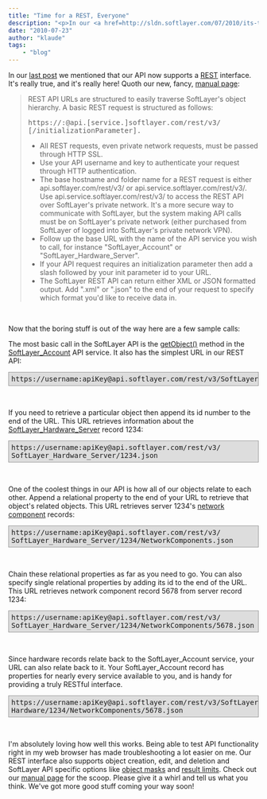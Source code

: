 ```yaml
---
title: "Time for a REST, Everyone"
description: "<p>In our <a href=http://sldn.softlayer.com/07/2010/its-time-to-bust-out-of-the-private-network/>last post</a> we ment"
date: "2010-07-23"
author: "klaude"
tags:
    - "blog"
---
```


<p>In our <a href="http://sldn.softlayer.com/07/2010/its-time-to-bust-out-of-the-private-network/">last post</a> we mentioned that our API now supports a <a href="http://en.wikipedia.org/wiki/Representational_State_Transfer">REST</a> interface. It's really true, and it's really here! Quoth our new, fancy, <a href="http://sldn.softlayer.com/wiki/index.php/REST">manual page</a>:</p>
<blockquote><p>
REST API URLs are structured to easily traverse SoftLayer's object hierarchy. A basic REST request is structured as follows:</p>
<p><tt>https://<username>:<apiKey>@api.[service.]softlayer.com/rest/v3/<br />
<serviceName>[/initializationParameter].<returnDatatype></tt></p>
<ul>
<li>All REST requests, even private network requests, must be passed through HTTP SSL.</li>
<li>Use your API username and key to authenticate your request through HTTP authentication.</li>
<li>The base hostname and folder name for a REST request is either api.softlayer.com/rest/v3/ or api.service.softlayer.com/rest/v3/. Use api.service.softlayer.com/rest/v3/ to access the REST API over SoftLayer's private network. It's a more secure way to communicate with SoftLayer, but the system making API calls must be on SoftLayer's private network (either purchased from SoftLayer of logged into SoftLayer's private network VPN).</li>
<li>Follow up the base URL with the name of the API service you wish to call, for instance "SoftLayer_Account" or "SoftLayer_Hardware_Server".</li>
<li>If your API request requires an initialization parameter then add a slash followed by your init parameter id to your URL.</li>
<li>The SoftLayer REST API can return either XML or JSON formatted output. Add ".xml" or ".json" to the end of your request to specify which format you'd like to receive data in.</li>
</ul>
</blockquote>
<p>&nbsp;</p>
<p>Now that the boring stuff is out of the way here are a few sample calls:</p>
<p>The most basic call in the SoftLayer API is the <a href="http://sldn.softlayer.com/wiki/index.php/SoftLayer_Account::getObject">getObject()</a> method in the <a href="http://sldn.softlayer.com/wiki/index.php/SoftLayer_Account">SoftLayer_Account</a> API service. It also has the simplest URL in our REST API:</p>
<pre style="background: #DDD; border: 1px solid #999; display: block; padding: 5px;">https://username:apiKey@api.softlayer.com/rest/v3/SoftLayer_Account.json</pre><p>&nbsp;</p>
<p>If you need to retrieve a particular object then append its id number to the end of the URL. This URL retrieves information about the <a href="http://sldn.softlayer.com/wiki/index.php/SoftLayer_Hardware_Server">SoftLayer_Hardware_Server</a> record 1234:</p>
<pre style="background: #DDD; border: 1px solid #999; display: block; padding: 5px;">https://username:apiKey@api.softlayer.com/rest/v3/
SoftLayer_Hardware_Server/1234.json</pre><p>&nbsp;</p>
<p>One of the coolest things in our API is how all of our objects relate to each other. Append a relational property to the end of your URL to retrieve that object's related objects. This URL retrieves server 1234's <a href="http://sldn.softlayer.com/wiki/index.php/SoftLayer_Network_Component">network component</a> records:</p>
<pre style="background: #DDD; border: 1px solid #999; display: block; padding: 5px;">https://username:apiKey@api.softlayer.com/rest/v3/
SoftLayer_Hardware_Server/1234/NetworkComponents.json</pre><p>&nbsp;</p>
<p>Chain these relational properties as far as you need to go. You can also specify single relational properties by adding its id to the end of the URL. This URL retrieves network component record 5678 from server record 1234:</p>
<pre style="background: #DDD; border: 1px solid #999; display: block; padding: 5px;">https://username:apiKey@api.softlayer.com/rest/v3/
SoftLayer_Hardware_Server/1234/NetworkComponents/5678.json</pre><p>&nbsp;</p>
<p>Since hardware records relate back to the SoftLayer_Account service, your URL can also relate back to it. Your SoftLayer_Account record has properties for nearly every service available to you, and is handy for providing a truly RESTful interface. </p>
<pre style="background: #DDD; border: 1px solid #999; display: block; padding: 5px;">https://username:apiKey@api.softlayer.com/rest/v3/SoftLayer_Account/
Hardware/1234/NetworkComponents/5678.json</pre><p>&nbsp;</p>
<p>I'm absolutely loving how well this works. Being able to test API functionality right in my web browser has made troubleshooting a lot easier on me. Our REST interface also supports object creation, edit, and deletion and SoftLayer API specific options like <a href="http://sldn.softlayer.com/wiki/index.php/Object_Mask">object masks</a> and <a href="http://sldn.softlayer.com/wiki/index.php/ResultLimit">result limits</a>. Check out our <a href="http://sldn.softlayer.com/wiki/index.php/REST">manual page</a> for the scoop. Please give it a whirl and tell us what you think. We've got more good stuff coming your way soon!</p>

